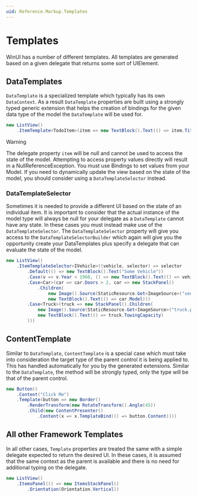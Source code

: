 ```yaml
---
uid: Reference.Markup.Templates
---
```

# Templates

WinUI has a number of different templates. All templates are generated based on a given delegate that returns some sort of UIElement.

## DataTemplates

`DataTemplate` is a specialized template which typically has its own `DataContext`. As a result `DataTemplate` properties are built using a strongly typed generic extension that helps the creation of bindings for the given data type of the model the `DataTemplate` will be used for.

```cs
new ListView()
	.ItemTemplate<TodoItem>(item => new TextBlock().Text(() => item.Title))
```

> [!WARNING]
> The delegate property `item` will be null and cannot be used to access the state of the model. Attempting to access property values directly will result in a NullReferenceException. You must use Bindings to set values from your Model. If you need to dynamically update the view based on the state of the model, you should consider using a `DataTemplateSelector` instead.

### DataTemplateSelector

Sometimes it is needed to provide a different UI based on the state of an individual item. It is important to consider that the actual instance of the model type will always be null for your delegate as a `DataTemplate` cannot have any state. In these cases you must instead make use of the `DataTemplateSelector`. The `DataTemplateSelector` property will give you access to the `DataTemplateSelectorBuilder` which again will give you the opportunity create your DataTemplates plus specify a delegate that can evaluate the state of the model.

```cs
new ListView()
	.ItemTemplateSelector<IVehicle>((vehicle, selector) => selector
		.Default(() => new TextBlock().Text("Some Vehicle"))
		.Case(v => v.Year < 1960, () => new TextBlock().Text(() => vehicle.Model))
		.Case<Car>(car => car.Doors > 2, car => new StackPanel()
			.Children(
				new Image().Source(StaticResource.Get<ImageSource>("sedan.png")),
				new TextBlock().Text(() => car.Model)))
		.Case<Truck>(truck => new StackPanel().Children(
			new Image().Source(StaticResource.Get<ImageSource>("truck.png")),
			new TextBlock().Text(() => truck.TowingCapacity)
		)))
```

## ContentTemplate

Similar to `DataTemplate`, `ContentTemplate` is a special case which must take into consideration the target type of the parent control it is being applied to. This has handled automatically for you by the generated extensions. Similar to the `DataTemplate`, the method will be strongly typed, only the type will be that of the parent control.

```cs
new Button()
	.Content("Click Me")
	.Template(button => new Border()
		.RenderTransform(new RotateTransform().Angle(45))
		.Child(new ContentPresenter()
			.Content(x => x.TemplateBind(() => button.Content))))
```

## All other Framework Templates

In all other cases, `Template` properties are treated the same with a simple delegate expected to return the desired UI. In these cases, it is assumed that the same context as the parent is available and there is no need for additional typing on the delegate.

```cs
new ListView()
	.ItemsPanel(() => new ItemsStackPanel()
		.Orientation(Orientation.Vertical))
```
